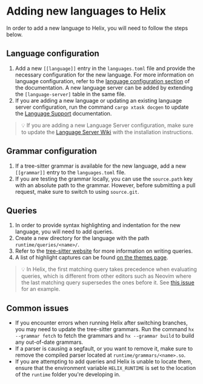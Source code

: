 # Adding new languages to Helix

In order to add a new language to Helix, you will need to follow the steps
below.

## Language configuration

1. Add a new `[[language]]` entry in the `languages.toml` file and provide the
   necessary configuration for the new language. For more information on
   language configuration, refer to the
   [language configuration section](../languages.md) of the documentation.
   A new language server can be added by extending the `[language-server]` table in the same file.
2. If you are adding a new language or updating an existing language server
   configuration, run the command `cargo xtask docgen` to update the
   [Language Support](../lang-support.md) documentation.

> 💡 If you are adding a new Language Server configuration, make sure to update
> the
> [Language Server Wiki](https://github.com/helix-editor/helix/wiki/How-to-install-the-default-language-servers)
> with the installation instructions.

## Grammar configuration

1. If a tree-sitter grammar is available for the new language, add a new
   `[[grammar]]` entry to the `languages.toml` file.
2. If you are testing the grammar locally, you can use the `source.path` key
   with an absolute path to the grammar. However, before submitting a pull
   request, make sure to switch to using `source.git`.

## Queries

1. In order to provide syntax highlighting and indentation for the new language,
   you will need to add queries.
2. Create a new directory for the language with the path
   `runtime/queries/<name>/`.
3. Refer to the
   [tree-sitter website](https://tree-sitter.github.io/tree-sitter/syntax-highlighting#queries)
   for more information on writing queries.
4. A list of highlight captures can be found [on the themes page](https://docs.helix-editor.com/themes.html#scopes).

> 💡 In Helix, the first matching query takes precedence when evaluating
> queries, which is different from other editors such as Neovim where the last
> matching query supersedes the ones before it. See
> [this issue](https://github.com/helix-editor/helix/pull/1170#issuecomment-997294090)
> for an example.

## Common issues

- If you encounter errors when running Helix after switching branches, you may
  need to update the tree-sitter grammars. Run the command `hx --grammar fetch`
  to fetch the grammars and `hx --grammar build` to build any out-of-date
  grammars.
- If a parser is causing a segfault, or you want to remove it, make sure to
  remove the compiled parser located at `runtime/grammars/<name>.so`.
- If you are attempting to add queries and Helix is unable to locate them, ensure that the environment variable `HELIX_RUNTIME` is set to the location of the `runtime` folder you're developing in.
